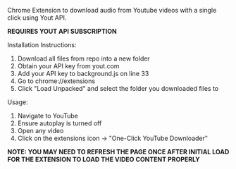 Chrome Extension to download audio from Youtube videos with a single click using Yout API.

**REQUIRES YOUT API SUBSCRIPTION**

Installation Instructions:
1. Download all files from repo into a new folder
2. Obtain your API key from yout.com
3. Add your API key to background.js on line 33
4. Go to chrome://extensions
5. Click "Load Unpacked" and select the folder you downloaded files to

Usage:
1. Navigate to YouTube
2. Ensure autoplay is turned off
3. Open any video
5. Click on the extensions icon -> "One-Click YouTube Downloader"

**NOTE: YOU MAY NEED TO REFRESH THE PAGE ONCE AFTER INITIAL LOAD
FOR THE EXTENSION TO LOAD THE VIDEO CONTENT PROPERLY**
